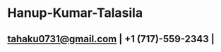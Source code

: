 # Hanup-Kumar-Talasila
tahaku0731@gmail.com | +1 (717)-559-2343 | 
--------------------------------------------------------------
